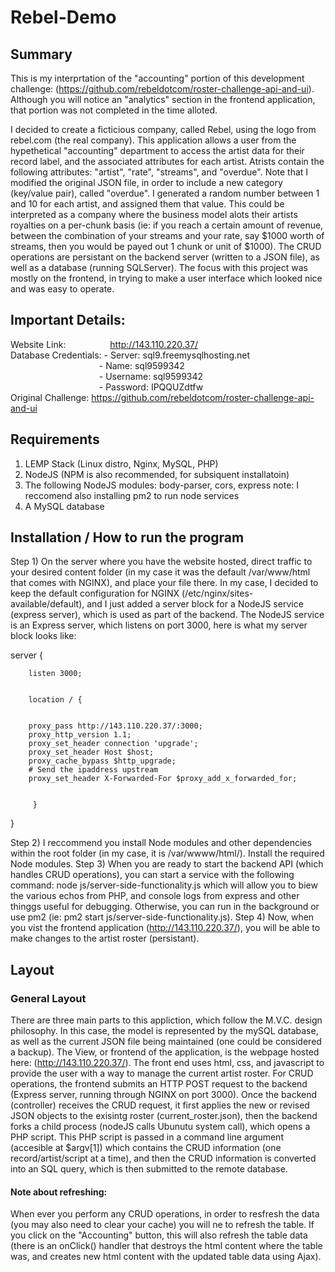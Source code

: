 # Rebel-Demo
## Summary
This is my interprtation of the "accounting" portion of this development challenge: (https://github.com/rebeldotcom/roster-challenge-api-and-ui). Although you will notice an "analytics" section in the frontend application, that portion was not completed in the time alloted.

I decided to create a ficticious company, called Rebel, using the logo from rebel.com (the real company). This application allows a user from the hypethetical "accounting" department to access the artist data for their record label, and the associated attributes for each artist. Atrists contain the following attributes: "artist", "rate", "streams", and "overdue". Note that I modified the original JSON file, in order to include a new category (key/value pair), called "overdue". I generated a random number between 1 and 10 for each artist, and assigned them that value. This could be interpreted as a company where the business model alots their artists royalties on a per-chunk basis (ie: if you reach a certain amount of revenue, between the combination of your streams and your rate, say $1000 worth of streams, then you would be payed out 1 chunk or unit of $1000). The CRUD operations are persistant on the backend server (written to a JSON file), as well as a database (running SQLServer). The focus with this project was mostly on the frontend, in trying to make a user interface which looked nice and was easy to operate.

## Important Details:
Website Link: &nbsp;&nbsp;&nbsp;&nbsp;&nbsp;&nbsp;&nbsp;&nbsp;&nbsp;&nbsp;&nbsp;&nbsp;&nbsp;&nbsp;&nbsp;&nbsp; http://143.110.220.37/  
Database Credentials: - Server: sql9.freemysqlhosting.net  
&nbsp;&nbsp;&nbsp;&nbsp;&nbsp;&nbsp;&nbsp;&nbsp;&nbsp;&nbsp;&nbsp;&nbsp;&nbsp;&nbsp;&nbsp;&nbsp;&nbsp;&nbsp;&nbsp;&nbsp;&nbsp;&nbsp;&nbsp;&nbsp;&nbsp;&nbsp;&nbsp;&nbsp;&nbsp;&nbsp;&nbsp;&nbsp;&nbsp;&nbsp;&nbsp;&nbsp;- Name: sql9599342  
&nbsp;&nbsp;&nbsp;&nbsp;&nbsp;&nbsp;&nbsp;&nbsp;&nbsp;&nbsp;&nbsp;&nbsp;&nbsp;&nbsp;&nbsp;&nbsp;&nbsp;&nbsp;&nbsp;&nbsp;&nbsp;&nbsp;&nbsp;&nbsp;&nbsp;&nbsp;&nbsp;&nbsp;&nbsp;&nbsp;&nbsp;&nbsp;&nbsp;&nbsp;&nbsp;&nbsp;- Username: sql9599342  
&nbsp;&nbsp;&nbsp;&nbsp;&nbsp;&nbsp;&nbsp;&nbsp;&nbsp;&nbsp;&nbsp;&nbsp;&nbsp;&nbsp;&nbsp;&nbsp;&nbsp;&nbsp;&nbsp;&nbsp;&nbsp;&nbsp;&nbsp;&nbsp;&nbsp;&nbsp;&nbsp;&nbsp;&nbsp;&nbsp;&nbsp;&nbsp;&nbsp;&nbsp;&nbsp;&nbsp;- Password: IPQQUZdtfw  
Original Challenge:   https://github.com/rebeldotcom/roster-challenge-api-and-ui  
                      
## Requirements
1) LEMP Stack (Linux distro, Nginx, MySQL, PHP)
2) NodeJS (NPM is also recommended, for subsiquent installatoin)
3) The following NodeJS modules: body-parser, cors, express
   note: I reccomend also installing pm2 to run node services
4) A MySQL database 

## Installation / How to run the program
Step 1) On the server where you have the website hosted, direct traffic to your desired content folder (in my case it was the default /var/www/html that comes with NGINX), and place your file there. In my case, I decided to keep the default configuration for NGINX (/etc/nginx/sites-available/default), and I just added a server block for a NodeJS service (express server), which is used as part of the backend. The NodeJS service is an Express server, which listens on port 3000, here is what my server block looks like:

server {

        listen 3000;


        location / {


        proxy_pass http://143.110.220.37/:3000;
        proxy_http_version 1.1;
        proxy_set_header connection 'upgrade';
        proxy_set_header Host $host;
        proxy_cache_bypass $http_upgrade;
        # Send the ipaddress upstream
        proxy_set_header X-Forwarded-For $proxy_add_x_forwarded_for;


         }
}

Step 2) I reccommend you install Node modules and other dependencies within the root folder (in my case, it is /var/wwww/html/). Install the required Node modules.
Step 3) When you are ready to start the backend API (which handles CRUD operations), you can start a service with the following command: node js/server-side-functionality.js which will allow you to biew the various echos from PHP, and console logs from express and other thinggs useful for debugging. Otherwise, you can run in the background or use pm2 (ie: pm2 start js/server-side-functionality.js).
Step 4) Now, when you vist the frontend application (http://143.110.220.37/), you will be able to make changes to the artist roster (persistant).



## Layout
### General Layout
There are three main parts to this appliction, which follow the M.V.C. design philosophy. In this case, the model is represented by the mySQL database, as well as the current JSON file being maintained (one could be considered a backup). The View, or frontend of the application, is the webpage hosted here: (http://143.110.220.37/). The front end uses html, css, and javascript to provide the user with a way to manage the current artist roster. For CRUD operations, the frontend submits an HTTP POST request to the backend (Express server, running through NGINX on port 3000). Once the backend (controller) receives the CRUD request, it first applies the new or revised JSON objects to the exisintg roster (current_roster.json), then the backend forks a child process (nodeJS calls Ubunutu system call), which opens a PHP script. This PHP script is passed in a command line argument (accesible at $argv[1]) which contains the CRUD information (one record/artist/script at a time), and then the CRUD information is converted into an SQL query, which is then submitted to the remote database.

#### Note about refreshing:
When ever you perform any CRUD operations, in order to resfresh the data (you may also need to clear your cache) you will ne to refresh the table. If you click on the "Accounting" button, this will also refresh the table data (there is an onClick() handler that destroys the html content where the table was, and creates new html content with the updated table data using Ajax).
